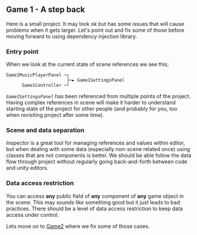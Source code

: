 ## Game 1 - A step back

Here is a small project. It may look ok but has some issues that will cause problems when it gets larger. Let's point out and fix some of those before moving forward to using dependency injection library.

### Entry point

When we look at the current state of scene references we see this;

    Game1MusicPlayerPanel ─┐
                           ├─► Game1SettingsPanel
          Game1Controller ─┘

*`Game1SettingsPanel`* has been referenced from multiple points of the project. Having complex references in scene will make it harder to understand starting state of the project for other people (and probably for you, too when revisiting project after some time).

### Scene and data separation

Inspector is a great tool for managing references and values within editor, but when dealing with some data (especially non-scene related once) using classes that are not components is better. We should be able follow the data flow through project without regularly going back-and-forth between code and unity editors. 

### Data access restriction

You can access **any** public field of **any** component of **any** game object in the scene. This may sounds like something good but it just leads to bad practices. There should be a level of data access restriction to keep data access under control.

Lets move on to [Game2](../Game2/ReadMe2.md) where we fix some of those cases.